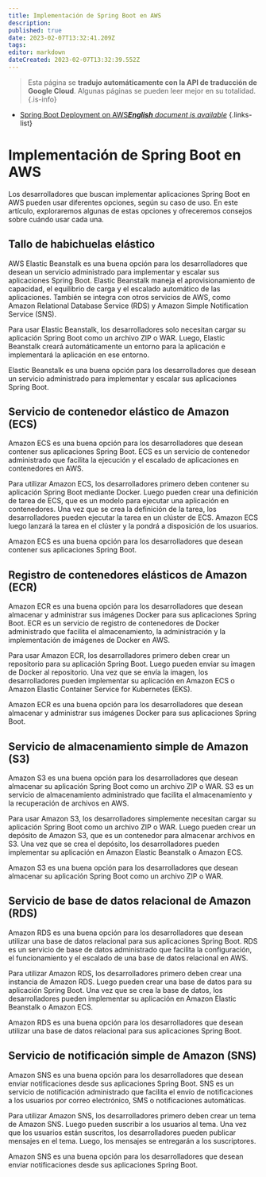 ```yaml
---
title: Implementación de Spring Boot en AWS
description: 
published: true
date: 2023-02-07T13:32:41.209Z
tags: 
editor: markdown
dateCreated: 2023-02-07T13:32:39.552Z
---
```


> Esta página se **tradujo automáticamente con la API de traducción de Google Cloud**.
Algunas páginas se pueden leer mejor en su totalidad.{.is-info}



- [Spring Boot Deployment on AWS***English** document is available*](/en/Knowledge-base/Spring-Boot/spring-boot-deployment-on-aws)
{.links-list}



# Implementación de Spring Boot en AWS

Los desarrolladores que buscan implementar aplicaciones Spring Boot en AWS pueden usar diferentes opciones, según su caso de uso. En este artículo, exploraremos algunas de estas opciones y ofreceremos consejos sobre cuándo usar cada una.

## Tallo de habichuelas elástico

AWS Elastic Beanstalk es una buena opción para los desarrolladores que desean un servicio administrado para implementar y escalar sus aplicaciones Spring Boot. Elastic Beanstalk maneja el aprovisionamiento de capacidad, el equilibrio de carga y el escalado automático de las aplicaciones. También se integra con otros servicios de AWS, como Amazon Relational Database Service (RDS) y Amazon Simple Notification Service (SNS).

Para usar Elastic Beanstalk, los desarrolladores solo necesitan cargar su aplicación Spring Boot como un archivo ZIP o WAR. Luego, Elastic Beanstalk creará automáticamente un entorno para la aplicación e implementará la aplicación en ese entorno.

Elastic Beanstalk es una buena opción para los desarrolladores que desean un servicio administrado para implementar y escalar sus aplicaciones Spring Boot.

## Servicio de contenedor elástico de Amazon (ECS)

Amazon ECS es una buena opción para los desarrolladores que desean contener sus aplicaciones Spring Boot. ECS es un servicio de contenedor administrado que facilita la ejecución y el escalado de aplicaciones en contenedores en AWS.

Para utilizar Amazon ECS, los desarrolladores primero deben contener su aplicación Spring Boot mediante Docker. Luego pueden crear una definición de tarea de ECS, que es un modelo para ejecutar una aplicación en contenedores. Una vez que se crea la definición de la tarea, los desarrolladores pueden ejecutar la tarea en un clúster de ECS. Amazon ECS luego lanzará la tarea en el clúster y la pondrá a disposición de los usuarios.

Amazon ECS es una buena opción para los desarrolladores que desean contener sus aplicaciones Spring Boot.

## Registro de contenedores elásticos de Amazon (ECR)

Amazon ECR es una buena opción para los desarrolladores que desean almacenar y administrar sus imágenes Docker para sus aplicaciones Spring Boot. ECR es un servicio de registro de contenedores de Docker administrado que facilita el almacenamiento, la administración y la implementación de imágenes de Docker en AWS.

Para usar Amazon ECR, los desarrolladores primero deben crear un repositorio para su aplicación Spring Boot. Luego pueden enviar su imagen de Docker al repositorio. Una vez que se envía la imagen, los desarrolladores pueden implementar su aplicación en Amazon ECS o Amazon Elastic Container Service for Kubernetes (EKS).

Amazon ECR es una buena opción para los desarrolladores que desean almacenar y administrar sus imágenes Docker para sus aplicaciones Spring Boot.

## Servicio de almacenamiento simple de Amazon (S3)

Amazon S3 es una buena opción para los desarrolladores que desean almacenar su aplicación Spring Boot como un archivo ZIP o WAR. S3 es un servicio de almacenamiento administrado que facilita el almacenamiento y la recuperación de archivos en AWS.

Para usar Amazon S3, los desarrolladores simplemente necesitan cargar su aplicación Spring Boot como un archivo ZIP o WAR. Luego pueden crear un depósito de Amazon S3, que es un contenedor para almacenar archivos en S3. Una vez que se crea el depósito, los desarrolladores pueden implementar su aplicación en Amazon Elastic Beanstalk o Amazon ECS.

Amazon S3 es una buena opción para los desarrolladores que desean almacenar su aplicación Spring Boot como un archivo ZIP o WAR.

## Servicio de base de datos relacional de Amazon (RDS)

Amazon RDS es una buena opción para los desarrolladores que desean utilizar una base de datos relacional para sus aplicaciones Spring Boot. RDS es un servicio de base de datos administrado que facilita la configuración, el funcionamiento y el escalado de una base de datos relacional en AWS.

Para utilizar Amazon RDS, los desarrolladores primero deben crear una instancia de Amazon RDS. Luego pueden crear una base de datos para su aplicación Spring Boot. Una vez que se crea la base de datos, los desarrolladores pueden implementar su aplicación en Amazon Elastic Beanstalk o Amazon ECS.

Amazon RDS es una buena opción para los desarrolladores que desean utilizar una base de datos relacional para sus aplicaciones Spring Boot.

## Servicio de notificación simple de Amazon (SNS)

Amazon SNS es una buena opción para los desarrolladores que desean enviar notificaciones desde sus aplicaciones Spring Boot. SNS es un servicio de notificación administrado que facilita el envío de notificaciones a los usuarios por correo electrónico, SMS o notificaciones automáticas.

Para utilizar Amazon SNS, los desarrolladores primero deben crear un tema de Amazon SNS. Luego pueden suscribir a los usuarios al tema. Una vez que los usuarios están suscritos, los desarrolladores pueden publicar mensajes en el tema. Luego, los mensajes se entregarán a los suscriptores.

Amazon SNS es una buena opción para los desarrolladores que desean enviar notificaciones desde sus aplicaciones Spring Boot.